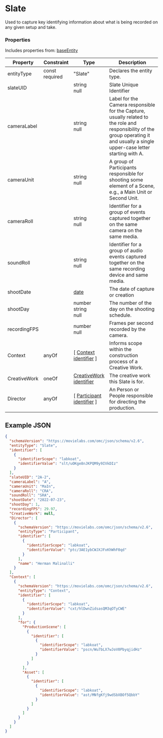 # Slate
Used to capture key identifying information about what is being recorded on any given setup and take.
### Properties
Includes properties from: [baseEntity](../core/baseEntity.md)

| Property     | Constraint     | Type                                                                                                | Description                                                                                                                                                                        |
| ------------ | -------------- | --------------------------------------------------------------------------------------------------- | ---------------------------------------------------------------------------------------------------------------------------------------------------------------------------------- |
| entityType   | const required | "Slate"                                                                                             | Declares the entity type.                                                                                                                                                          |
| slateUID     |                | string<br>null                                                                                      | Slate Unique Identifier                                                                                                                                                            |
| cameraLabel  |                | string<br>null                                                                                      | Label for the Camera responsible for the Capture, usually related to the role and responsibility of the group operating it and usually a single upper-case letter starting with A. |
| cameraUnit   |                | string<br>null                                                                                      | A group of Participants responsible for shooting some element of a Scene, e.g., a Main Unit or Second Unit.                                                                        |
| cameraRoll   |                | string<br>null                                                                                      | Identifier for a group of events captured together on the same camera on the same media.                                                                                           |
| soundRoll    |                | string<br>null                                                                                      | Identifier for a group of audio events captured together on the same recording device and same media.                                                                              |
| shootDate    |                | [date](../Utility/Utility.md#date)                                                                  | The date of capture or creation                                                                                                                                                    |
| shootDay     |                | number<br>string<br>null                                                                            | The number of the day on the shooting schedule.                                                                                                                                    |
| recordingFPS |                | number<br>null                                                                                      | Frames per second recorded by the camera.                                                                                                                                          |
| Context      | anyOf          | [ [Context](./Context.md) <br>[identifier](../Utility/Utility.md#identifier) ]                      | Informs scope within the construction process of a Creative Work.                                                                                                                  |
| CreativeWork | oneOf          | [CreativeWork](./CreativeWork.md)<br>[identifier](../Utility/Utility.md#identifier)                 | The creative work this Slate is for.                                                                                                                                               |
| Director     | anyOf          | [ [Participant](../Participant/Participant.md) <br>[identifier](../Utility/Utility.md#identifier) ] | An Person or People responsible for directing the production.                                                                                                                      |


## Example JSON

```JSON
{
  "schemaVersion": "https://movielabs.com/omc/json/schema/v2.6",
  "entityType": "Slate",
  "identifier": [
    {
      "identifierScope": "labkoat",
      "identifierValue": "slt/uOKge8nJKPQM9y9IVkDIz"
    }
  ],
  "slateUID": "2A-2",
  "cameraLabel": "A",
  "cameraUnit": "MaIn",
  "cameraRoll": "CRA",
  "soundRoll": "SRA",
  "shootDate": "2022-07-23",
  "shootDay": 1,
  "recordingFPS": 29.97,
  "CreativeWork": null,
  "Director": [
    {
      "schemaVersion": "https://movielabs.com/omc/json/schema/v2.6",
      "entityType": "Participant",
      "identifier": [
        {
          "identifierScope": "labkoat",
          "identifierValue": "ptc/3AE1ybCWJXJFxKhWhF0qd"
        }
      ],
      "name": "Herman Malinalli"
    }
  ],
  "Context": [
    {
      "schemaVersion": "https://movielabs.com/omc/json/schema/v2.6",
      "entityType": "Context",
      "identifier": [
        {
          "identifierScope": "labkoat",
          "identifierValue": "cxt/hlDwnZidsasQM3qOTyCWE"
        }
      ],
      "for": {
        "ProductionScene": [
          {
            "identifier": [
              {
                "identifierScope": "labkoat",
                "identifierValue": "pscn/Wu7bLX7wJoV0PbyqjidHz"
              }
            ]
          }
        ],
        "Asset": [
          {
            "identifier": [
              {
                "identifierScope": "labkoat",
                "identifierValue": "ast/MNfgKfj9wdSbXBOf5QbbY"
              }
            ]
          }
        ]
      }
    }
  ]
}
```